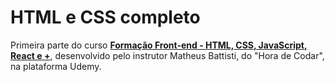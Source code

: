 # HTML e CSS completo

<p>Primeira parte do curso <strong><a href="https://www.udemy.com/course/formacao-front-end-html-css-javascript-react-e/" target="_blank">Formação Front-end - HTML, CSS, JavaScript, React e +</a></strong>, desenvolvido pelo instrutor Matheus Battisti, do "Hora de Codar", na plataforma Udemy.</p>
